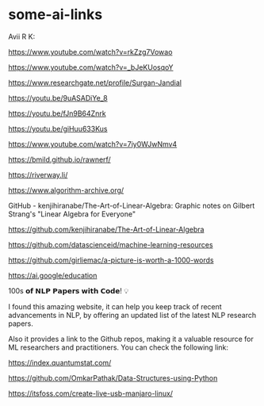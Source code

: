# some-ai-links

Avii R K:

https://www.youtube.com/watch?v=rkZzg7Vowao

https://www.youtube.com/watch?v=_bJeKUosqoY

https://www.researchgate.net/profile/Surgan-Jandial

https://youtu.be/9uASADiYe_8

https://youtu.be/fJn9B64Znrk

https://youtu.be/giHuu633Kus

https://www.youtube.com/watch?v=7iy0WJwNmv4

https://bmild.github.io/rawnerf/

https://riverway.li/

https://www.algorithm-archive.org/

GitHub - kenjihiranabe/The-Art-of-Linear-Algebra: Graphic notes on Gilbert Strang's "Linear Algebra for Everyone"

https://github.com/kenjihiranabe/The-Art-of-Linear-Algebra

https://github.com/datascienceid/machine-learning-resources

https://github.com/girliemac/a-picture-is-worth-a-1000-words

https://ai.google/education

100s 𝗼𝗳 𝗡𝗟𝗣 𝗣𝗮𝗽𝗲𝗿𝘀 𝘄𝗶𝘁𝗵 𝗖𝗼𝗱𝗲! 💡

I found this amazing website, it can help you keep track of recent advancements in NLP, by offering an updated list of the latest NLP research papers. 

Also it provides a link to the Github repos, making it a valuable resource for ML researchers and practitioners. You can check the following link: 

https://index.quantumstat.com/

https://github.com/OmkarPathak/Data-Structures-using-Python

https://itsfoss.com/create-live-usb-manjaro-linux/
